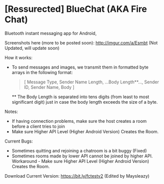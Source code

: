 [Ressurected] BlueChat (AKA Fire Chat)
======================

Bluetooth instant messaging app for Android, 


Screenshots here (more to be posted soon): http://imgur.com/a/Esmbt (Not Updated, will update soon)

How it works:
  - To send messages and images, we transmit them in formatted byte arrays in the following format:
      <blockquote>
      [ Message Type, Sender Name Length, ...Body Length**..., Sender ID, Sender Name, Body ]
      </blockquote>
      
    ** The Body Length is separated into tens digits (from least to most significant digit) just in case the body length exceeds the size of a byte.

Notes:
  - If having connection problems, make sure the host creates a room before a client tries to join 
  - Make sure Higher API Level (Higher Android Version) Creates the Room.
  
Current Bugs:
  - Sometimes quitting and rejoining a chatroom is a bit buggy (Fixed)
  - Sometimes rooms made by lower API cannot be joined by higher API. Workaround - Make sure Higher API Level (Higher Android       Version) Creates the Room.

Download Current Version: https://bit.ly/fctestv2 (Edited by Maysleazy)
